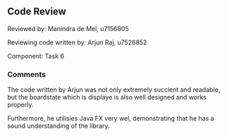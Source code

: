 ## Code Review

Reviewed by: Manindra de Mel, u7156805

Reviewing code written by:   Arjun Raj, u7526852


Component: Task 6

### Comments 

The code written by Arjun was not only extremely succient and readable, but the boardstate which is displaye is also well designed and works properly. 

Furthermore, he utilisies Java FX very wel, demonstrating that he has a sound understanding of the library.
